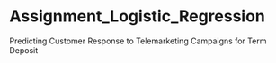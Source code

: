 # Assignment_Logistic_Regression
Predicting Customer Response to Telemarketing Campaigns for Term Deposit
